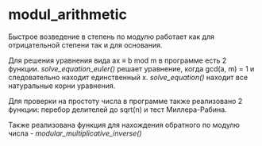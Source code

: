 # modul_arithmetic

Быстрое возведение в степень по модулю работает как для отрицательной степени так и для основания.

Для решения уравнения вида ax ≡ b mod m в программе есть 2 функции. *solve_equation_euler()* решает уравнение,
когда gcd(a, m) = 1 и следовательно находит единственный x. *solve_equation()* находит все натуральные корни уравнения.

Для проверки на простоту числа в программе также реализовано 2 функции: перебор делителей до sqrt(n) и тест Миллера-Рабина.

Также реализована функция для нахождения обратного по модулю числа - *modular_multiplicative_inverse()*

